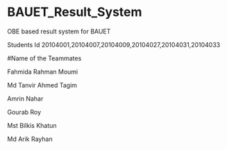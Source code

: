 # BAUET_Result_System
OBE based result system for BAUET

Students Id 20104001,20104007,20104009,20104027,20104031,20104033

#Name of the Teammates

Fahmida Rahman Moumi

Md Tanvir Ahmed Tagim

Amrin Nahar

Gourab Roy

Mst Bilkis Khatun

Md Arik Rayhan
